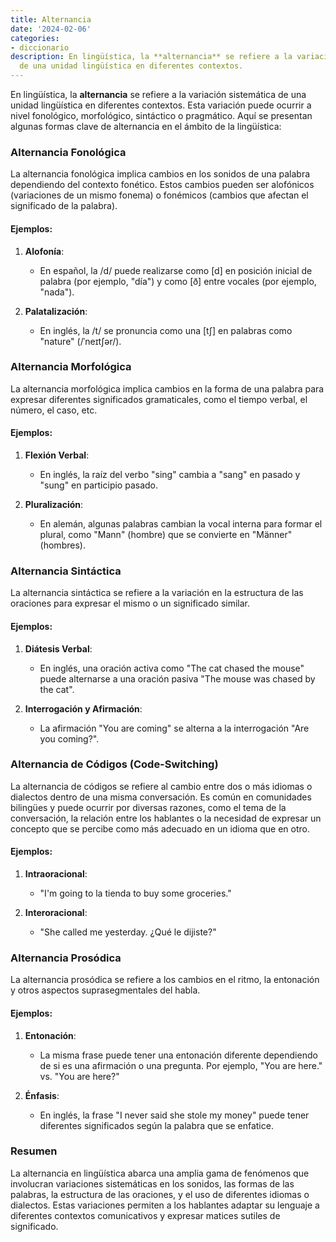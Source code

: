```yaml
---
title: Alternancia
date: '2024-02-06'
categories:
- diccionario
description: En lingüística, la **alternancia** se refiere a la variación sistemática
  de una unidad lingüística en diferentes contextos.
---
```


En lingüística, la **alternancia** se refiere a la variación sistemática de una unidad lingüística en diferentes contextos. Esta variación puede ocurrir a nivel fonológico, morfológico, sintáctico o pragmático. Aquí se presentan algunas formas clave de alternancia en el ámbito de la lingüística:

### Alternancia Fonológica

La alternancia fonológica implica cambios en los sonidos de una palabra dependiendo del contexto fonético. Estos cambios pueden ser alofónicos (variaciones de un mismo fonema) o fonémicos (cambios que afectan el significado de la palabra).

#### Ejemplos:

1. **Alofonía**:
    - En español, la /d/ puede realizarse como \[d\] en posición inicial de palabra (por ejemplo, "día") y como \[ð\] entre vocales (por ejemplo, "nada").

3. **Palatalización**:
    - En inglés, la /t/ se pronuncia como una \[tʃ\] en palabras como "nature" (/ˈneɪtʃər/).

### Alternancia Morfológica

La alternancia morfológica implica cambios en la forma de una palabra para expresar diferentes significados gramaticales, como el tiempo verbal, el número, el caso, etc.

#### Ejemplos:

1. **Flexión Verbal**:
    - En inglés, la raíz del verbo "sing" cambia a "sang" en pasado y "sung" en participio pasado.

3. **Pluralización**:
    - En alemán, algunas palabras cambian la vocal interna para formar el plural, como "Mann" (hombre) que se convierte en "Männer" (hombres).

### Alternancia Sintáctica

La alternancia sintáctica se refiere a la variación en la estructura de las oraciones para expresar el mismo o un significado similar.

#### Ejemplos:

1. **Diátesis Verbal**:
    - En inglés, una oración activa como "The cat chased the mouse" puede alternarse a una oración pasiva "The mouse was chased by the cat".

3. **Interrogación y Afirmación**:
    - La afirmación "You are coming" se alterna a la interrogación "Are you coming?".

### Alternancia de Códigos (Code-Switching)

La alternancia de códigos se refiere al cambio entre dos o más idiomas o dialectos dentro de una misma conversación. Es común en comunidades bilingües y puede ocurrir por diversas razones, como el tema de la conversación, la relación entre los hablantes o la necesidad de expresar un concepto que se percibe como más adecuado en un idioma que en otro.

#### Ejemplos:

1. **Intraoracional**:
    - "I'm going to la tienda to buy some groceries."

3. **Interoracional**:
    - "She called me yesterday. ¿Qué le dijiste?"

### Alternancia Prosódica

La alternancia prosódica se refiere a los cambios en el ritmo, la entonación y otros aspectos suprasegmentales del habla.

#### Ejemplos:

1. **Entonación**:
    - La misma frase puede tener una entonación diferente dependiendo de si es una afirmación o una pregunta. Por ejemplo, "You are here." vs. "You are here?"

3. **Énfasis**:
    - En inglés, la frase "I never said she stole my money" puede tener diferentes significados según la palabra que se enfatice.

### Resumen

La alternancia en lingüística abarca una amplia gama de fenómenos que involucran variaciones sistemáticas en los sonidos, las formas de las palabras, la estructura de las oraciones, y el uso de diferentes idiomas o dialectos. Estas variaciones permiten a los hablantes adaptar su lenguaje a diferentes contextos comunicativos y expresar matices sutiles de significado.
